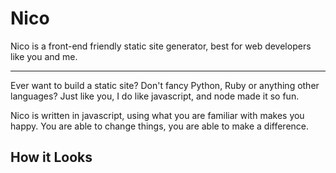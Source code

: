 # Nico

Nico is a front-end friendly static site generator, best for web developers like you and me.

-----------

Ever want to build a static site? Don't fancy Python, Ruby or anything other languages? Just like you, I do like javascript, and node made it so fun.

Nico is written in javascript, using what you are familiar with makes you happy. You are able to change things, you are able to make a difference.


## How it Looks
